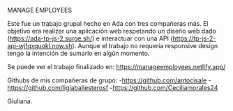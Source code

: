 MANAGE EMPLOYEES

Este fue un trabajo grupal hecho en Ada con tres compañeras más. El objetivo era realizar una aplicación web respetando un diseño web dado (https://ada-tp-js-2.surge.sh/) e interactuar con una API (https://tp-js-2-api-wjfqxquokl.now.sh). Aunque el trabajo no requería responsive design tengo la intención de sumarlo en algún momento.


Se puede ver el trabajo finalizado en: https://manageemployees.netlify.app/


Githubs de mis compañeras de grupo:
    -https://github.com/antocisale
    -https://github.com/ligiaballesterosf
    -https://github.com/Ceciliamorales24


Giuliana.

